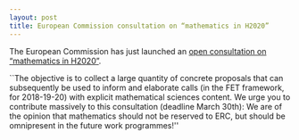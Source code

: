```yaml
---
layout: post
title: European Commission consultation on “mathematics in H2020”
---
```


The European Commission has just launched an
[open consultation on “mathematics in H2020”](https://ec.europa.eu/futurium/en/content/online-consultation-mathematics-excellence-science-horizon2020).

``The objective is to collect a large quantity of concrete proposals
that can subsequently be used to inform and elaborate calls (in the
FET framework, for 2018-19-20) with explicit mathematical sciences
content. We urge you to contribute massively to this consultation
(deadline March 30th): We are of the opinion that mathematics should
not be reserved to ERC, but should be omnipresent in the future work
programmes!''
